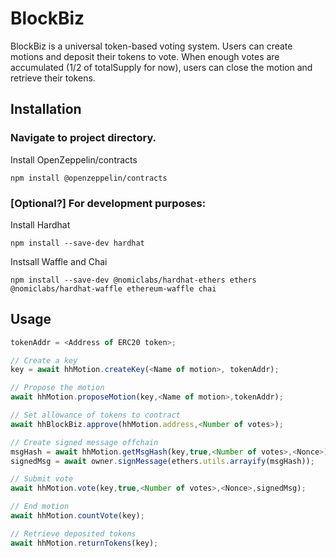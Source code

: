 # BlockBiz

BlockBiz is a universal token-based voting system. Users can create motions and deposit their tokens to vote. When enough votes are accumulated (1/2 of totalSupply for now), users can close the motion and retrieve their tokens.

## Installation

### Navigate to project directory.

Install OpenZeppelin/contracts

```
npm install @openzeppelin/contracts
```

### [Optional?] For development purposes:

Install Hardhat
```
npm install --save-dev hardhat
```
Instsall Waffle and Chai
```
npm install --save-dev @nomiclabs/hardhat-ethers ethers @nomiclabs/hardhat-waffle ethereum-waffle chai
```

## Usage

```JavaScript
tokenAddr = <Address of ERC20 token>;

// Create a key
key = await hhMotion.createKey(<Name of motion>, tokenAddr);

// Propose the motion
await hhMotion.proposeMotion(key,<Name of motion>,tokenAddr);

// Set allowance of tokens to contract
await hhBlockBiz.approve(hhMotion.address,<Number of votes>);

// Create signed message offchain
msgHash = await hhMotion.getMsgHash(key,true,<Number of votes>,<Nonce>);
signedMsg = await owner.signMessage(ethers.utils.arrayify(msgHash));

// Submit vote
await hhMotion.vote(key,true,<Number of votes>,<Nonce>,signedMsg);

// End motion
await hhMotion.countVote(key);

// Retrieve deposited tokens
await hhMotion.returnTokens(key);
```